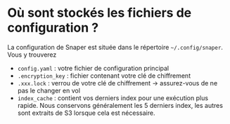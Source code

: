 # Où sont stockés les fichiers de configuration ?

La configuration de Snaper est située dans le répertoire `~/.config/snaper`. Vous y trouverez

- `config.yaml` : votre fichier de configuration principal
- `.encryption_key` : fichier contenant votre clé de chiffrement
- `.xxx.lock` : verrou de votre clé de chiffrement → assurez-vous de ne pas le changer en vol
- `index_cache` : contient vos derniers index pour une exécution plus rapide. Nous conservons généralement les 5 derniers index, les autres sont extraits de S3 lorsque cela est nécessaire.
